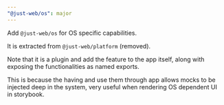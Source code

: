 ```yaml
---
"@just-web/os": major
---
```


Add `@just-web/os` for OS specific capabilities.

It is extracted from `@just-web/platform` (removed).

Note that it is a plugin and add the feature to the app itself,
along with exposing the functionalities as named exports.

This is because the having and use them through app allows mocks to be injected deep in the system,
very useful when rendering OS dependent UI in storybook.
